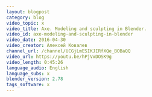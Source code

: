 ```yaml
---
layout: blogpost
category: blog
video_topic: x
video_title: Axe. Modeling and sculpting in Blender.
video_id: axe-modeling-and-sculpting-in-blender
video_date: 2016-04-30
video_creator: Алексей Ковалев
channel_url: /channel/UCGjLmESIKJIRfXQe_BOBaQQ
video_url: https://youtu.be/hPjVxDOSK9g
video_length: 0:45:26
language_audio: English
language_subs: x
blender_version: 2.78
tags_software: x
---
```

